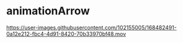 # animationArrow

https://user-images.githubusercontent.com/102155005/168482491-0a12e212-fbc4-4d91-8420-70b33970bf48.mov
